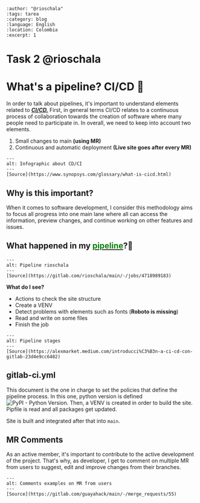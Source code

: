 ```{post} 2023-07-29
:author: "@rioschala"
:tags: tarea
:category: blog
:language: English
:location: Colombia
:excerpt: 1
```
# Task 2 @rioschala
# What's a pipeline? CI/CD 🔄️

In order to talk about pipelines, it's important to understand elements related to [***CI/CD.***](https://en.wikipedia.org/wiki/CI/CD) First, in general terms CI/CD relates to a continuous process of collaboration towards the creation of software where many people need to participate in. In overall, we need to keep into account two elements.

1. Small changes to main **(using MR)**
2. Continuous and automatic deployment **(Live site goes after every MR)**


```{figure} (task-2-pipelines-hw.md-data/ci-cd-info.svg)
---
alt: Infographic about CD/CI
---
[Source](https://www.synopsys.com/glossary/what-is-cicd.html)
```

## Why is this important?
When it comes to software development, I consider this methodology aims to focus all progress into one main lane where all can access the information, preview changes, and continue working on other features and issues.

## What happened in my [<t><span style="color:green;">pipeline</span></t>](https://gitlab.com/rioschala/main/-/jobs/4718989183)?🚩

```{figure} (task-2-pipelines-hw.md-data/pipeline-mr-rioschala.png)
---
alt: Pipeline rioschala
---
[Source](https://gitlab.com/rioschala/main/-/jobs/4718989183)
```

**What do I see?**
* Actions to check the site structure
* Create a VENV
* Detect problems with elements such as fonts (**Roboto is missing**)
* Read and write on some files
* Finish the job

```{figure} (task-2-pipelines-hw.md-data/stages-pipeline.png)
---
alt: Pipeline stages
---
[Source](https://alexmarket.medium.com/introducci%C3%B3n-a-ci-cd-con-gitlab-23d4e9cc6482)
```
## gitlab-ci.yml

This document is the one in charge to set the policies that define the pipeline process. In this one, python version is defined ![PyPI - Python Version](https://img.shields.io/pypi/pyversions/pipenv). Then, a VENV is created in order to build the site. Pipfile is read and all packages get updated. 

Site is built and integrated after that into `main`.

## MR Comments 
As an active member, it's important to contribute to the active development of the project. That's why, as developer, I get to comment on multiple MR from users to suggest, edit and improve changes from their branches. 

```{figure} (task-2-pipelines-hw.md-data/comments-mr.png)
---
alt: Comments examples on MR from users
---
[Source](https://gitlab.com/guayahack/main/-/merge_requests/55)
```

